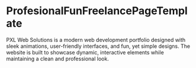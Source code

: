 # ProfesionalFunFreelancePageTemplate
PXL Web Solutions is a modern web development portfolio designed with sleek animations, user-friendly interfaces, and fun, yet simple designs. The website is built to showcase dynamic, interactive elements while maintaining a clean and professional look.
